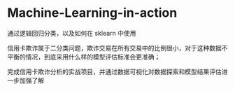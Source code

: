 # Machine-Learning-in-action

通过逻辑回归分类，以及如何在 sklearn 中使用


信用卡欺诈属于二分类问题，欺诈交易在所有交易中的比例很小，对于这种数据不平衡的情况，到底采用什么样的模型评估标准会更准确；

完成信用卡欺诈分析的实战项目，并通过数据可视化对数据探索和模型结果评估进一步加强了解
